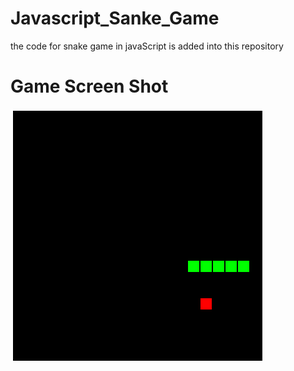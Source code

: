 # Javascript_Sanke_Game
the code for snake game in javaScript is added into this repository 
# Game Screen Shot
![alt text](https://github.com/Maxyee/Javascript_Sanke_Game/blob/master/img/snakeGame.png)
